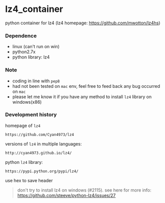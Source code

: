 # lz4_container

python container for lz4 (lz4 homepage: https://github.com/mwotton/lz4hs)



### Dependence

- linux (can't run on win)
- python2.7x
- python library: lz4

### Note

- coding in line with `pep8`
- had not been tested on `mac` env, feel free to feed back any bug occurred on `mac`
- please let me know it if you have any method to install `lz4` library on windows(x86)


### Development history

homepage of `lz4`

	https://github.com/Cyan4973/lz4

versions of `lz4` in multiple languages:

	http://cyan4973.github.io/lz4/

python `lz4` library:

	https://pypi.python.org/pypi/lz4/

use hex to save header

> don't try to install lz4 on windows (#2115).
see here for more info: https://github.com/steeve/python-lz4/issues/27
